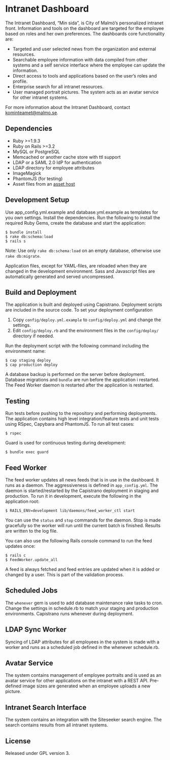 # Intranet Dashboard

The Intranet Dashboard, “Min sida”, is City of Malmö’s personalized intranet front. Information and tools on the dashboard are targeted for the employee based on roles and her own preferences. The dashboards core functionality are:

* Targeted and user selected news from the organization and external resources.
* Searchable employee information with data compiled from other systems and a self service interface where the employee can update the information.
* Direct access to tools and applications based on the user’s roles and profile.
* Enterprise search for all intranet resources.
* User managed portrait pictures. The system acts as an avatar service for other intranet systems.

For more information about the Intranet Dashboard, contact kominteamet@malmo.se.

## Dependencies
* Ruby >=1.9.3
* Ruby on Rails >=3.2
* MySQL or PostgreSQL
* Memcached or another cache store with ttl support
* LDAP or a SAML 2.0 IdP for authentication
* LDAP directory for employee attributes
* ImageMagick
* PhantomJS (for testing)
* Asset files from an [asset host](https://github.com/malmostad/intranet-assets)

## Development Setup
Use app_config.yml.example and database.yml.example as templates for you own settings. Install the dependencies. Run the following to install the required Ruby Gems, create the database and start the application:

```shell
$ bundle install
$ rake db:schema:load
$ rails s
```

Note: Use only `rake db:schema:load` on an empty database, otherwise use `rake db:migrate`.


Application files, except for YAML-files, are reloaded when they are changed in the development environment. Sass and Javascript files are automatically generated and served uncompressed.

## Build and Deployment
The application is built and deployed using Capistrano. Deployment scripts are included in the source code. To set your deployment configuration

1. Copy `config/deploy.yml.example` to `config/deploy.yml` and change the settings.
2. Edit `config/deploy.rb` and the environment files in the `config/deploy/` directory if needed.

Run the deployment script with the following command including the environment name:

```
$ cap staging deploy
$ cap production deploy
```

A database backup is performed on the server before deployment. Database migrations and `bundle` are run before the application i restarted. The Feed Worker daemon is restarted after the application is restarted.

## Testing
Run tests before pushing to the repository and performing deployments. The application contains high level integration/feature tests and unit tests using RSpec, Capybara and PhantomJS. To run all test cases:

```shell
$ rspec
```

Guard is used for continuous testing during development:

```shell
$ bundle exec guard
```

## Feed Worker
The feed worker updates all news feeds that is in use in the dashboard. It runs as a daemon. The aggressiveness is defined in `app_config.yml`. The daemon is started/restarted by the Capistrano deployment in staging and production. To run it in development, execute the following in the application root:

```shell
$ RAILS_ENV=development lib/daemons/feed_worker_ctl start
```

You can use the `status` and `stop` commands for the daemon. Stop is made gracefully so the worker will run until the current batch is finished. Results are written to the log file.

You can also use the following Rails console command to run the feed updates once:

```shell
$ rails c
$ FeedWorker.update_all
```

A feed is always fetched and feed entries are updated when it is added or changed by a user. This is part of the validation process.

## Scheduled Jobs
The `whenever` gem is used to add database maintenance rake tasks to cron. Change the settings in schedule.rb to match your staging and production environments. Capistrano runs whenever during deployment.

## LDAP Sync Worker
Syncing of LDAP attributes for all employees in the system is made with a worker and runs as a scheduled job defined in the whenever schedule.rb.

## Avatar Service
The system contains management of employee portraits and is used as an avatar service for other applications on the intranet with a REST API. Pre-defined image sizes are generated when an employee uploads a new picture.

## Intranet Search Interface
The system contains an integration with the Siteseeker search engine. The search contains results from all intranet systems.


## License
Released under GPL version 3.
